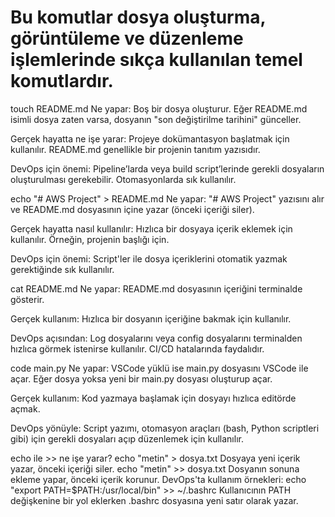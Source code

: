 
# Bu komutlar dosya oluşturma, görüntüleme ve düzenleme işlemlerinde sıkça kullanılan temel komutlardır. 
touch README.md
Ne yapar:
Boş bir dosya oluşturur. Eğer README.md isimli dosya zaten varsa, dosyanın "son değiştirilme tarihini" günceller.

Gerçek hayatta ne işe yarar:
Projeye dokümantasyon başlatmak için kullanılır. README.md genellikle bir projenin tanıtım yazısıdır.

DevOps için önemi:
Pipeline’larda veya build script’lerinde gerekli dosyaların oluşturulması gerekebilir. Otomasyonlarda sık kullanılır.

echo "# AWS Project" > README.md
Ne yapar:
"# AWS Project" yazısını alır ve README.md dosyasının içine yazar (önceki içeriği siler).

Gerçek hayatta nasıl kullanılır:
Hızlıca bir dosyaya içerik eklemek için kullanılır. Örneğin, projenin başlığı için.

DevOps için önemi:
Script'ler ile dosya içeriklerini otomatik yazmak gerektiğinde sık kullanılır.

cat README.md
Ne yapar:
README.md dosyasının içeriğini terminalde gösterir.

Gerçek kullanım:
Hızlıca bir dosyanın içeriğine bakmak için kullanılır.

DevOps açısından:
Log dosyalarını veya config dosyalarını terminalden hızlıca görmek istenirse kullanılır. CI/CD hatalarında faydalıdır.

code main.py
Ne yapar:
VSCode yüklü ise main.py dosyasını VSCode ile açar. Eğer dosya yoksa yeni bir main.py dosyası oluşturup açar.

Gerçek kullanım:
Kod yazmaya başlamak için dosyayı hızlıca editörde açmak.

DevOps yönüyle:
Script yazımı, otomasyon araçları (bash, Python scriptleri gibi) için gerekli dosyaları açıp düzenlemek için kullanılır.

echo ile >> ne işe yarar?
echo "metin" > dosya.txt
Dosyaya yeni içerik yazar, önceki içeriği siler.
echo "metin" >> dosya.txt
Dosyanın sonuna ekleme yapar, önceki içerik korunur.
DevOps'ta kullanım örnekleri:
echo "export PATH=$PATH:/usr/local/bin" >> ~/.bashrc
Kullanıcının PATH değişkenine bir yol eklerken .bashrc dosyasına yeni satır olarak yazar.


